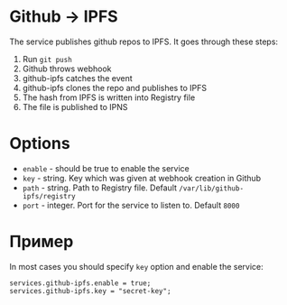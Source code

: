 # Github -> IPFS

The service publishes github repos to IPFS. It goes through these steps:
1. Run `git push`
2. Github throws webhook
3. github-ipfs catches the event
4. github-ipfs clones the repo and publishes to IPFS
5. The hash from IPFS is written into Registry file
6. The file is published to IPNS

# Options

* `enable` - should be true to enable the service
* `key` - string. Key which was given at webhook creation in Github
* `path` - string. Path to Registry file. Default `/var/lib/github-ipfs/registry`
* `port` - integer. Port for the service to listen to. Default `8000`

# Пример

In most cases you should specify `key` option and enable the service:

```
services.github-ipfs.enable = true;
services.github-ipfs.key = "secret-key";
```
